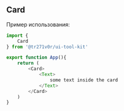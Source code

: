 ## Card

Пример использования:

```typescript jsx
import { 
    Card
} from '@tr271v0r/ui-tool-kit'

export function App(){
    return (
        <Card>
            <Text>
                some text inside the card
            </Text>
        </Card>
    )
}

```
